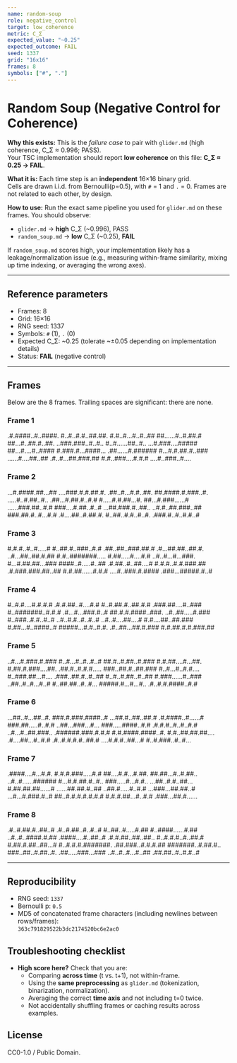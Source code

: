 ```yaml
---
name: random-soup
role: negative_control
target: low_coherence
metric: C_Σ
expected_value: "~0.25"
expected_outcome: FAIL
seed: 1337
grid: "16x16"
frames: 8
symbols: ["#", "."]
---
```


# Random Soup (Negative Control for Coherence)

**Why this exists:** This is the *failure case* to pair with `glider.md` (high coherence, C_Σ ≈ 0.996; PASS).  
Your TSC implementation should report **low coherence** on this file: **C_Σ ≈ 0.25 → FAIL**.

**What it is:** Each time step is an **independent** 16×16 binary grid.  
Cells are drawn i.i.d. from Bernoulli(p=0.5), with `#` = 1 and `.` = 0. Frames are not related to each other, by design.

**How to use:** Run the exact same pipeline you used for `glider.md` on these frames.
You should observe:
- `glider.md` → **high** C_Σ (~0.996), PASS
- `random_soup.md` → **low** C_Σ (~0.25), **FAIL**

If `random_soup.md` scores high, your implementation likely has a leakage/normalization issue
(e.g., measuring within-frame similarity, mixing up time indexing, or averaging the wrong axes).

---
## Reference parameters
- Frames: 8
- Grid: 16×16
- RNG seed: 1337
- Symbols: `#` (1), `.` (0)
- Expected C_Σ: ~0.25 (tolerate ~±0.05 depending on implementation details)
- Status: **FAIL** (negative control)

---
## Frames

Below are the 8 frames. Trailing spaces are significant: there are none.

### Frame 1

.#.####..#..####.
#..#..#.#..##.##.
#.#..#...#..#..##
##......#..#.##.#
##...#..##.#..##.
..###.###..#..#..
#..#......##..#..
...#.###....#####
##...#....#..####
#.###.#...####...
.##......#.######
#...#.#.##.#..###
......#....##..##
.#..#...##.###.##
#.#..###....#.#.#
....#..###..#....

### Frame 2

...#.####.##...##
....###.#.#.##.#.
.##..#...#.#..##.
##.####.#.###..#.
.....#..#.##..#..
.##...#.##.#..#.#
#.....#.#.##...#.
##...#.###......#
......###.##..#.#
###....#.##..#..#
...##.###.#..##..
..#.#..##.###..##
###.##.#..#...#.#
.#....##..#.##.#.
#..##..#.#..#..#.
.###.#..#..#.#..#

### Frame 3

#.#.#..#..#.....#
#..##.#..###..#.#
.##..##..###.##.#
.#...##.##..##.#.
..#...##..##.#.##
#.#..#######.....
#.##.....#....#.#
..#..#...#...###.
#...#.##.##...###
####..#.....#..##
.#.##..#..##....#
#.#.#..#.#.###.##
.#.###.###.##..##
#.#.##......#.#.#
....#..###.#.####
.###...#####.#..#

### Frame 4

#..#.#....#.#.#.#
.#.#.##..#....#.#
#..#.##.#..##.#.#
.###.##....#..###
#..#######..#.#.#
.#...#...###.#..#
##.#.#.####..###.
..#..##.....#.###
#..###..#.#..#..#
..#..#.#..#..#..#
..#..#....##....#
#.#....##..##.###
#.##...#..####..#
#####...#.#..#.#.
.#..##...##.#.###
#.#.##.#.#.###.##

### Frame 5

..#...#.###.#.###
#..#...#..#..#..#
##.#..#.##..#.###
#.#.##....#...##.
#.##.#.###....##.
.##.#..#.#.#.....
###..##.#..##.###
#..#...#..#.#....
#..###.##...#....
.###..##.#..#..##
#..#..#.##..#..##
#.###......#..###
..##..#..#...#..#
#..##.##..#..#...
#####.#...#...#..
.#..#.#.####..#.#

### Frame 6

...##..#...##..#.
###.#.###.####..#
...##.#..##..##.#
.#.####..#......#
###.##.....#..#.#
..##...###...#...
###.....####..#.#
.#.#.#..#..#..#.#
..#...#..##.###..
.######.###.#.#.#
#.#.####.####..#.
#.#..##.##.##....
.#....##...#..#.#
.#..#.#.#.#..##.#
....#.#.#..##...#
#..#.###..#..#...

### Frame 7

.####....#...#.#.
#.#.#.###.....#.#
##....#.#...#.##.
##.##...#..#.##..
..#..#......######
#...#.#.##.#..#..
###.....#...#.#..
...##..#.#..##...
#.##.##.##......#
......##.##.#..##
..##.#.....#..#.#
...###...##.##..#
...#...#.###.#..#
##..#.#.#.#.#.#.#
#.#.#.##...#..#.#
.###...##.#......

### Frame 8

.#..#.##.#..##..#
.#..#.##..#..#..#
#..##..#.....#.##
#..####......#.##
..#..#..####.#.##
.####....#..##..#
.#.#.##..##..##..
#..#.#.#..#..##.#
#.##.#.##..##...#
#..#.#.#.#######.
.##.###..#.#.#.##
#######..#.##.#..
###..##..#.##..#.
.##.....###...###
..#..#..#...#..##
.##.##..#..#.#..#

---
## Reproducibility

- RNG seed: `1337`  
- Bernoulli p: `0.5`  
- MD5 of concatenated frame characters (including newlines between rows/frames):  
  `363c791829522b3dc2174520bc6e2ac0`

## Troubleshooting checklist

- **High score here?** Check that you are:
  - Comparing **across time** (t vs. t+1), not within-frame.
  - Using the **same preprocessing** as `glider.md` (tokenization, binarization, normalization).
  - Averaging the correct **time axis** and not including t=0 twice.
  - Not accidentally shuffling frames or caching results across examples.

## License

CC0-1.0 / Public Domain.